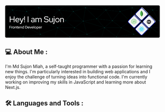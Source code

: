 
![Header](./header1.png)

## :computer: About Me :
I'm Md Sujon Miah, a self-taught programmer with a passion for learning new things. I'm particularly interested in building web applications and I enjoy the challenge of turning ideas into functional code. I'm currently working on improving my skills in JavaScript and learning more about Next.js.

## :hammer_and_wrench: Languages and Tools :
